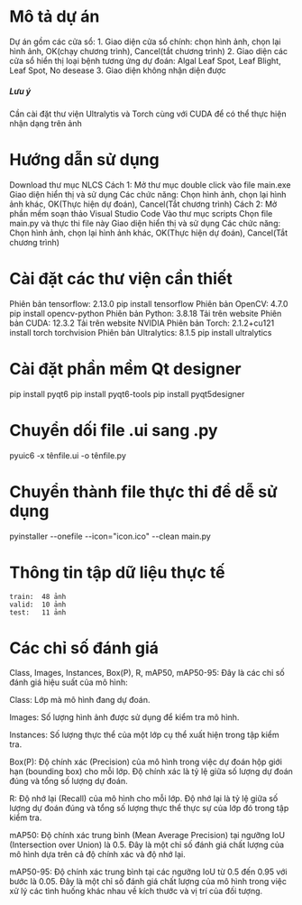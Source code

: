 # Mô tả dự án
Dự án gồm các cửa sổ:
    1. Giao diện cửa sổ chính: chọn hình ảnh, chọn lại hình ảnh, OK(chạy chương trình), Cancel(tắt chương trình)
    2. Giao diện các cửa sổ hiển thị loại bệnh tương ứng dự đoán: Algal Leaf Spot, Leaf Blight, Leaf Spot, No desease
    3. Giao diện không nhận diện được

##### Lưu ý #####
Cần cài đặt thư viện Ultralytis và Torch cùng với CUDA để có thể thực hiện nhận dạng trên ảnh

# Hướng dẫn sử dụng
Download thư mục NLCS
    Cách 1:
        Mở thư mục double click vào file main.exe
        Giao diện hiển thị và sử dụng
        Các chức năng: Chọn hình ảnh, chọn lại hình ảnh khác, OK(Thực hiện dự đoán), Cancel(Tắt chương trình)
    Cách 2:
        Mở phần mềm soạn thảo Visual Studio Code
        Vào thư mục scripts
        Chọn file main.py và thực thi file này
        Giao diện hiển thị và sử dụng
        Các chức năng: Chọn hình ảnh, chọn lại hình ảnh khác, OK(Thực hiện dự đoán), Cancel(Tắt chương trình)


# Cài đặt các thư viện cần thiết
Phiên bản tensorflow: 2.13.0    pip install tensorflow
Phiên bản OpenCV: 4.7.0         pip install opencv-python
Phiên bản Python: 3.8.18        Tải trên website
Phiên bản CUDA: 12.3.2          Tải trên website NVIDIA
Phiên bản Torch: 2.1.2+cu121    install torch torchvision
Phiên bản Ultralytics: 8.1.5    pip install ultralytics

# Cài đặt phần mềm Qt designer
pip install pyqt6
pip install pyqt6-tools
pip install pyqt5designer

# Chuyển dối file .ui sang .py
pyuic6 -x tênfile.ui -o tênfile.py

# Chuyển thành file thực thi để dễ sử dụng
pyinstaller --onefile --icon="icon.ico" --clean main.py


# Thông tin tập dữ liệu thực tế
    train:  48 ảnh
    valid:  10 ảnh
    test:   11 ảnh


# Các chỉ số đánh giá
Class, Images, Instances, Box(P), R, mAP50, mAP50-95: Đây là các chỉ số đánh giá hiệu suất của mô hình:

Class: Lớp mà mô hình đang dự đoán.

Images: Số lượng hình ảnh được sử dụng để kiểm tra mô hình.

Instances: Số lượng thực thể của một lớp cụ thể xuất hiện trong tập kiểm tra.

Box(P): Độ chính xác (Precision) của mô hình trong việc dự đoán hộp giới hạn (bounding box) cho mỗi lớp.
Độ chính xác là tỷ lệ giữa số lượng dự đoán đúng và tổng số lượng dự đoán.

R: Độ nhớ lại (Recall) của mô hình cho mỗi lớp. 
Độ nhớ lại là tỷ lệ giữa số lượng dự đoán đúng và tổng số lượng thực thể thực sự của lớp đó trong tập kiểm tra.

mAP50: Độ chính xác trung bình (Mean Average Precision) tại ngưỡng IoU (Intersection over Union) là 0.5. 
        Đây là một chỉ số đánh giá chất lượng của mô hình dựa trên cả độ chính xác và độ nhớ lại.
        
mAP50-95: Độ chính xác trung bình tại các ngưỡng IoU từ 0.5 đến 0.95 với bước là 0.05. 
        Đây là một chỉ số đánh giá chất lượng của mô hình trong việc xử lý các tình huống khác nhau về kích thước và vị trí của đối tượng.